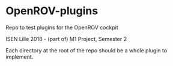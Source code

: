 # OpenROV-plugins
Repo to test plugins for the OpenROV cockpit

ISEN Lille 2018 - (part of) M1 Project, Semester 2 

Each directory at the root of the repo should be a whole plugin to implement.